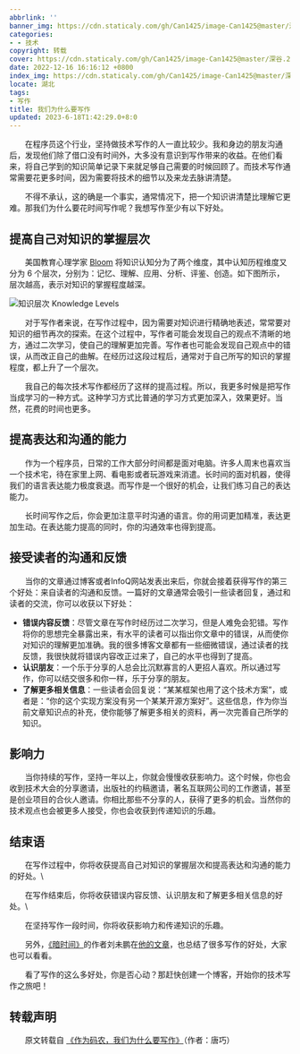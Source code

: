 ```yaml
---
abbrlink: ''
banner_img: https://cdn.staticaly.com/gh/Can1425/image-Can1425@master/深谷.2ryhcpa9gii0.webp
categories:
- - 技术
copyright: 转载
cover: https://cdn.staticaly.com/gh/Can1425/image-Can1425@master/深谷.2ryhcpa9gii0.webp
date: 2022-12-16 16:16:12 +0800
index_img: https://cdn.staticaly.com/gh/Can1425/image-Can1425@master/深谷.2ryhcpa9gii0.webp
locate: 湖北
tags:
- 写作
title: 我们为什么要写作
updated: 2023-6-18T1:42:29.0+8:0
---
```

&emsp;&emsp;在程序员这个行业，坚持做技术写作的人一直比较少。我和身边的朋友沟通后，发现他们除了借口没有时间外，大多没有意识到写作带来的收益。在他们看来，将自己学到的知识简单记录下来就足够自己需要的时候回顾了。而技术写作通常需要花更多时间，因为需要将技术的细节以及来龙去脉讲清楚。

&emsp;&emsp;不得不承认，这的确是一个事实，通常情况下，把一个知识讲清楚比理解它更难。那我们为什么要花时间写作呢？我想写作至少有以下好处。

## 提高自己对知识的掌握层次

&emsp;&emsp;美国教育心理学家 [Bloom](https://zh.wikipedia.org/wiki/%E6%9C%AC%E5%82%91%E6%98%8E%C2%B7%E5%B8%83%E9%AD%AF%E5%A7%86) 将知识认知分为了两个维度，其中认知历程维度又分为 6 个层次，分别为：记忆、理解、应用、分析、评鉴、创造。如下图所示，层次越高，表示对知识的掌握程度越深。

![知识层次 Knowledge Levels](https://i.lisz.top/blog/1tOfvX.webp)

&emsp;&emsp;对于写作者来说，在写作过程中，因为需要对知识进行精确地表述，常常要对知识的细节再次的探索。在这个过程中，写作者可能会发现自己的观点不清晰的地方，通过二次学习，使自己的理解更加完善。写作者也可能会发现自己观点中的错误，从而改正自己的曲解。在经历过这段过程后，通常对于自己所写的知识的掌握程度，都上升了一个层次。

&emsp;&emsp;我自己的每次技术写作都经历了这样的提高过程。所以，我更多时候是把写作当成学习的一种方式。这种学习方式比普通的学习方式更加深入，效果更好。当然，花费的时间也更多。

## 提高表达和沟通的能力

&emsp;&emsp;作为一个程序员，日常的工作大部分时间都是面对电脑。许多人周末也喜欢当一个技术宅，待在家里上网、看电影或者玩游戏来消遣。长时间的面对机器，使得我们的语言表达能力极度衰退。而写作是一个很好的机会，让我们练习自己的表达能力。

&emsp;&emsp;长时间写作之后，你会更加注意平时沟通的语言。你的用词更加精准，表达更加生动。在表达能力提高的同时，你的沟通效率也得到提高。

## 接受读者的沟通和反馈

&emsp;&emsp;当你的文章通过博客或者InfoQ网站发表出来后，你就会接着获得写作的第三个好处：来自读者的沟通和反馈。一篇好的文章通常会吸引一些读者回复，通过和读者的交流，你可以收获以下好处：

- **错误内容反馈**：尽管文章在写作时经历过二次学习，但是人难免会犯错。写作将你的思想完全暴露出来，有水平的读者可以指出你文章中的错误，从而使你对知识的理解更加准确。我的很多博客文章都有一些细微错误，通过读者的找反馈，我很快就将错误内容改正过来了，自己的水平也得到了提高。
- **认识朋友**：一个乐于分享的人总会比沉默寡言的人更招人喜欢。所以通过写作，你可以结交很多和你一样，乐于分享的朋友。
- **了解更多相关信息**：一些读者会回复说：“某某框架也用了这个技术方案”，或者是：“你的这个实现方案没有另一个某某开源方案好”。这些信息，作为你当前文章知识点的补充，使你能够了解更多相关的资料，再一次完善自己所学的知识。

## 影响力

&emsp;&emsp;当你持续的写作，坚持一年以上，你就会慢慢收获影响力。这个时候，你也会收到技术大会的分享邀请，出版社的约稿邀请，著名互联网公司的工作邀请，甚至是创业项目的合伙人邀请。你相比那些不分享的人，获得了更多的机会。当然你的技术观点也会被更多人接受，你也会收获到传递知识的乐趣。

## 结束语

&emsp;&emsp;在写作过程中，你将收获提高自己对知识的掌握层次和提高表达和沟通的能力的好处。\\

&emsp;&emsp;在写作结束后，你将收获错误内容反馈、认识朋友和了解更多相关信息的好处。\\

&emsp;&emsp;在坚持写作一段时间，你将收获影响力和传递知识的乐趣。

&emsp;&emsp;另外，[《暗时间》](https://book.douban.com/subject/6709809/)的作者刘未鹏在[他的文章](https://kb.cnblogs.com/page/517038/)，也总结了很多写作的好处，大家也可以看看。

&emsp;&emsp;看了写作的这么多好处，你是否心动？那赶快创建一个博客，开始你的技术写作之旅吧！

## 转载声明

&emsp;&emsp;原文转载自 [《作为码农，我们为什么要写作》](http://kb.cnblogs.com/page/526625/)（作者：唐巧）
